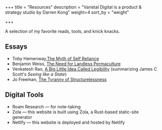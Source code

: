 +++
title = "Resources"
description = "Varietal Digital is a product & strategy studio by Darren Kong"
weight=4
sort_by = "weight"

+++

A selection of my favorite reads, tools, and knick knacks.

## Essays
* Toby Hemenway,[The Myth of Self Reliance](http://tobyhemenway.com/107-the-myth-of-self-reliance/)
* Benjamin Weiss, [The Need for Landless Permaculture](https://susquehannapc.wordpress.com/2015/05/14/the-need-for-landless-permaculture/)
* Venkatesh Rao, [A Big Little Idea Called Legibility](https://www.ribbonfarm.com/2010/07/26/a-big-little-idea-called-legibility/) (summarizing James C Scott's _Seeing like a State_)
* Jo Freeman, [The Tyranny of Structurelessness](https://www.jofreeman.com/joreen/tyranny.htm)


## Digital Tools
* Roam Research — for note-taking
* Zola — this website is built using Zola, a Rust-based static-site generator
* Netlify — this website is deployed and hosted by Netlify